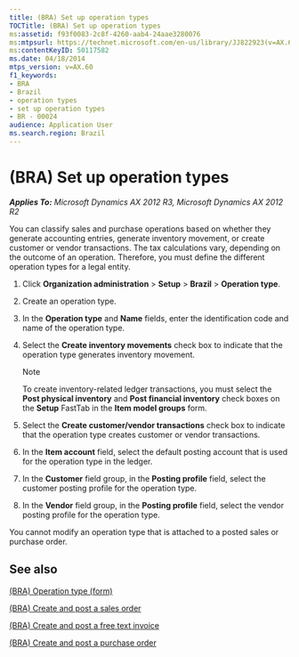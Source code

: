 ```yaml
---
title: (BRA) Set up operation types
TOCTitle: (BRA) Set up operation types
ms:assetid: f93f0083-2c8f-4260-aab4-24aae3280076
ms:mtpsurl: https://technet.microsoft.com/en-us/library/JJ822923(v=AX.60)
ms:contentKeyID: 50117582
ms.date: 04/18/2014
mtps_version: v=AX.60
f1_keywords:
- BRA
- Brazil
- operation types
- set up operation types
- BR - 00024
audience: Application User
ms.search.region: Brazil
---
```


# (BRA) Set up operation types 


_**Applies To:** Microsoft Dynamics AX 2012 R3, Microsoft Dynamics AX 2012 R2_

You can classify sales and purchase operations based on whether they generate accounting entries, generate inventory movement, or create customer or vendor transactions. The tax calculations vary, depending on the outcome of an operation. Therefore, you must define the different operation types for a legal entity.

1.  Click **Organization administration** \> **Setup** \> **Brazil** \> **Operation type**.

2.  Create an operation type.

3.  In the **Operation type** and **Name** fields, enter the identification code and name of the operation type.

4.  Select the **Create inventory movements** check box to indicate that the operation type generates inventory movement.
    

    > [!NOTE]
    > <P>To create inventory-related ledger transactions, you must select the <STRONG>Post physical inventory</STRONG> and <STRONG>Post financial inventory</STRONG> check boxes on the <STRONG>Setup</STRONG> FastTab in the <STRONG>Item model groups</STRONG> form.</P>



5.  Select the **Create customer/vendor transactions** check box to indicate that the operation type creates customer or vendor transactions.

6.  In the **Item account** field, select the default posting account that is used for the operation type in the ledger.

7.  In the **Customer** field group, in the **Posting profile** field, select the customer posting profile for the operation type.

8.  In the **Vendor** field group, in the **Posting profile** field, select the vendor posting profile for the operation type.

You cannot modify an operation type that is attached to a posted sales or purchase order.

## See also

[(BRA) Operation type (form)](https://technet.microsoft.com/en-us/library/jj822922\(v=ax.60\))

[(BRA) Create and post a sales order](bra-create-and-post-a-sales-order.md)

[(BRA) Create and post a free text invoice](bra-create-and-post-a-free-text-invoice.md)

[(BRA) Create and post a purchase order](bra-create-and-post-a-purchase-order.md)

  


